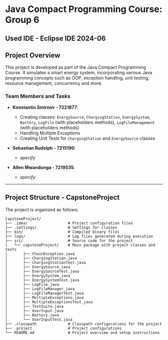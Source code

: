 # Java Compact Programming Course: Group 6
## Used IDE - Eclipse IDE 2024-06

## Project Overview

This project is developed as part of the Java Compact Programming Course. It simulates a smart energy system, incorporating various Java programming concepts such as OOP, exception handling, unit testing, resource management, concurrency and more.

### Team Members and Tasks

- **Konstantin Smirnov - 7221877**:
  - Creating classes: `EnergySource`, `ChargingStation`, `EnergySystem`, `Battery`, `LogFile` (with placeholders methods), `LogFileManagement` (with placeholders methods)
  - Handling Multiple Exceptions
  - Creating Unit Tests for `ChargingStation` and `EnergySource` classes

- **Sebastian Rudolph - 7215190**:
  - *specify*

- **Allen Mwandunga - 7219535**:
  - *specify*
---

## Project Structure - CapstoneProject

The project is organized as follows:

```
CapstoneProject/
├── .idea/                  # Project configuration files
├── .settings/              # Settings for classes
├── bin/                    # Compiled binary files
├── logs/                   # Log files generated during execution
├── src/                    # Source code for the project
│   └── capstoneProject/    # Main package with project classes and tests
│       ├── ChainException.java
│       ├── ChargingStation.java
│       ├── ChargingStationTest.java
│       ├── EnergySource.java
│       ├── EnergySourceTest.java
│       ├── EnergySystem.java
│       ├── EnergySystemTest.java
│       ├── LogFile.java
│       ├── LogFileManager.java
│       ├── LogFileManagerTest.java
│       ├── MultipleExceptions.java
│       ├── MultipleExceptionsTest.java
│       ├── TestSuite.java
│       ├── UserInput.java
│       ├── Battery.java
│       └── UserInputTest.java
├── .classpath              # Classpath configurations for the project
├── .project                # Project configurations
└── README.md               # Project overview and setup instructions
```

